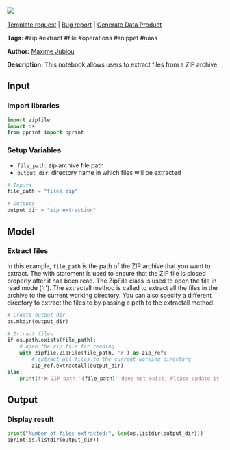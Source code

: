 <a href="https://app.naas.ai/user-redirect/naas/downloader?url=https://raw.githubusercontent.com/jupyter-naas/awesome-notebooks/master/ZIP/ZIP_Extract_files.ipynb" target="_parent"><img src="https://naasai-public.s3.eu-west-3.amazonaws.com/open_in_naas.svg"/></a><br><br><a href="https://github.com/jupyter-naas/awesome-notebooks/issues/new?assignees=&labels=&template=template-request.md&title=Tool+-+Action+of+the+notebook+">Template request</a> | <a href="https://github.com/jupyter-naas/awesome-notebooks/issues/new?assignees=&labels=bug&template=bug_report.md&title=ZIP+-+Extract+files:+Error+short+description">Bug report</a> | <a href="https://app.naas.ai/user-redirect/naas/downloader?url=https://raw.githubusercontent.com/jupyter-naas/awesome-notebooks/master/Naas/Naas_Start_data_product.ipynb" target="_parent">Generate Data Product</a>

**Tags:** #zip #extract #file #operations #snippet #naas

**Author:** [Maxime Jublou](https://www.linkedin.com/in/maximejublou)

**Description:** This notebook allows users to extract files from a ZIP archive.

## Input

### Import libraries


```python
import zipfile
import os
from pprint import pprint
```

### Setup Variables
- `file_path`: zip archive file path
- `output_dir`: directory name in which files will be extracted


```python
# Inputs
file_path = "files.zip"

# Outputs
output_dir = "zip_extraction"
```

## Model

### Extract files
In this example, `file_path` is the path of the ZIP archive that you want to extract. 
The with statement is used to ensure that the ZIP file is closed properly after it has been read. 
The ZipFile class is used to open the file in read mode ('r'). 
The extractall method is called to extract all the files in the archive to the current working directory. 
You can also specify a different directory to extract the files to by passing a path to the extractall method.


```python
# Create output dir
os.mkdir(output_dir)

# Extract files
if os.path.exists(file_path):
    # open the zip file for reading
    with zipfile.ZipFile(file_path, 'r') as zip_ref:
        # extract all files to the current working directory
        zip_ref.extractall(output_dir)
else:
    print(f"❌ ZIP path '{file_path}' does not exist. Please update it on your variables.")
```

## Output

### Display result


```python
print("Number of files extracted:", len(os.listdir(output_dir)))
pprint(os.listdir(output_dir))
```
